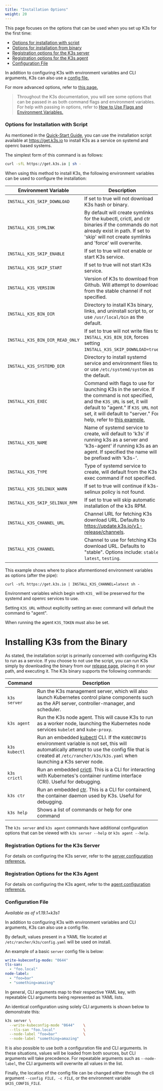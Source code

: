 ```yaml
---
title: "Installation Options"
weight: 20
---
```


This page focuses on the options that can be used when you set up K3s for the first time:

- [Options for installation with script](#options-for-installation-with-script)
- [Options for installation from binary](#options-for-installation-from-binary)
- [Registration options for the K3s server](#registration-options-for-the-k3s-server)
- [Registration options for the K3s agent](#registration-options-for-the-k3s-agent)
- [Configuration File](#configuration-file)

In addition to configuring K3s with environment variables and CLI arguments, K3s can also use a [config file.](#configuration-file)

For more advanced options, refer to [this page.]({{<baseurl>}}/k3s/latest/en/advanced)

> Throughout the K3s documentation, you will see some options that can be passed in as both command flags and environment variables. For help with passing in options, refer to [How to Use Flags and Environment Variables.]({{<baseurl>}}/k3s/latest/en/installation/install-options/how-to-flags)

### Options for Installation with Script

As mentioned in the [Quick-Start Guide]({{<baseurl>}}/k3s/latest/en/quick-start/), you can use the installation script available at https://get.k3s.io to install K3s as a service on systemd and openrc based systems.

The simplest form of this command is as follows:
```sh
curl -sfL https://get.k3s.io | sh -
```

When using this method to install K3s, the following environment variables can be used to configure the installation:

| Environment Variable | Description |
|-----------------------------|---------------------------------------------|
| `INSTALL_K3S_SKIP_DOWNLOAD` | If set to true will not download K3s hash or binary. |
| `INSTALL_K3S_SYMLINK` | By default will create symlinks for the kubectl, crictl, and ctr binaries if the commands do not already exist in path. If set to 'skip' will not create symlinks and 'force' will overwrite. |
| `INSTALL_K3S_SKIP_ENABLE` | If set to true will not enable or start K3s service. |
| `INSTALL_K3S_SKIP_START` | If set to true will not start K3s service. |
| `INSTALL_K3S_VERSION` | Version of K3s to download from Github. Will attempt to download from the stable channel if not specified. |
| `INSTALL_K3S_BIN_DIR` | Directory to install K3s binary, links, and uninstall script to, or use `/usr/local/bin` as the default. |
| `INSTALL_K3S_BIN_DIR_READ_ONLY` | If set to true will not write files to `INSTALL_K3S_BIN_DIR`, forces setting `INSTALL_K3S_SKIP_DOWNLOAD=true`. |
| `INSTALL_K3S_SYSTEMD_DIR` | Directory to install systemd service and environment files to, or use `/etc/systemd/system` as the default. |
| `INSTALL_K3S_EXEC` | Command with flags to use for launching K3s in the service. If the command is not specified, and the `K3S_URL` is set, it will default to "agent." If `K3S_URL` not set, it will default to "server." For help, refer to [this example.]({{<baseurl>}}/k3s/latest/en/installation/install-options/how-to-flags/#example-b-install-k3s-exec) |
| `INSTALL_K3S_NAME` | Name of systemd service to create, will default to 'k3s' if running k3s as a server and 'k3s-agent' if running k3s as an agent. If specified the name will be prefixed with 'k3s-'. |
| `INSTALL_K3S_TYPE` | Type of systemd service to create, will default from the K3s exec command if not specified. |
| `INSTALL_K3S_SELINUX_WARN` | If set to true will continue if k3s-selinux policy is not found. |
| `INSTALL_K3S_SKIP_SELINUX_RPM` | If set to true will skip automatic installation of the k3s RPM. |
| `INSTALL_K3S_CHANNEL_URL` | Channel URL for fetching K3s download URL. Defaults to https://update.k3s.io/v1-release/channels. |
| `INSTALL_K3S_CHANNEL` | Channel to use for fetching K3s download URL. Defaults to "stable". Options include: `stable`, `latest`, `testing`. |

This example shows where to place aformentioned environment variables as options (after the pipe):

```
curl -sfL https://get.k3s.io | INSTALL_K3S_CHANNEL=latest sh -
```

Environment variables which begin with `K3S_` will be preserved for the systemd and openrc services to use.

Setting `K3S_URL` without explicitly setting an exec command will default the command to "agent".

When running the agent `K3S_TOKEN` must also be set.

# Installing K3s from the Binary

As stated, the installation script is primarily concerned with configuring K3s to run as a service. If you choose to not use the script, you can run K3s simply by downloading the binary from our [release page](https://github.com/rancher/k3s/releases/latest), placing it on your path, and executing it. The K3s binary supports the following commands:

Command | Description
--------|------------------
<span class='nowrap'>`k3s server`</span> | Run the K3s management server, which will also launch Kubernetes control plane components such as the API server, controller-manager, and scheduler.
<span class='nowrap'>`k3s agent`</span> |  Run the K3s node agent. This will cause K3s to run as a worker node, launching the Kubernetes node services `kubelet` and `kube-proxy`.
<span class='nowrap'>`k3s kubectl`</span> | Run an embedded [kubectl](https://kubernetes.io/docs/reference/kubectl/overview/) CLI. If the `KUBECONFIG` environment variable is not set, this will automatically attempt to use the config file that is created at `/etc/rancher/k3s/k3s.yaml` when launching a K3s server node.
<span class='nowrap'>`k3s crictl`</span> | Run an embedded [crictl](https://github.com/kubernetes-sigs/cri-tools/blob/master/docs/crictl.md). This is a CLI for interacting with Kubernetes's container runtime interface (CRI). Useful for debugging.
<span class='nowrap'>`k3s ctr`</span> | Run an embedded [ctr](https://github.com/projectatomic/containerd/blob/master/docs/cli.md). This is a CLI for containerd, the container daemon used by K3s. Useful for debugging.
<span class='nowrap'>`k3s help`</span> | Shows a list of commands or help for one command

The `k3s server` and `k3s agent` commands have additional configuration options that can be viewed with <span class='nowrap'>`k3s server --help`</span> or <span class='nowrap'>`k3s agent --help`</span>.

### Registration Options for the K3s Server

For details on configuring the K3s server, refer to the [server configuration reference.]({{<baseurl>}}/k3s/latest/en/installation/install-options/server-config)


### Registration Options for the K3s Agent

For details on configuring the K3s agent, refer to the [agent configuration reference.]({{<baseurl>}}/k3s/latest/en/installation/install-options/agent-config)

### Configuration File

_Available as of v1.19.1+k3s1_

In addition to configuring K3s with environment variables and CLI arguments, K3s can also use a config file.

By default, values present in a YAML file located at `/etc/rancher/k3s/config.yaml` will be used on install.

An example of a basic `server` config file is below:

```yaml
write-kubeconfig-mode: "0644"
tls-san:
  - "foo.local"
node-label:
  - "foo=bar"
  - "something=amazing"
```

In general, CLI arguments map to their respective YAML key, with repeatable CLI arguments being represented as YAML lists.

An identical configuration using solely CLI arguments is shown below to demonstrate this:

```bash
k3s server \
  --write-kubeconfig-mode "0644"    \
  --tls-san "foo.local"             \
  --node-label "foo=bar"            \
  --node-label "something=amazing"
```

It is also possible to use both a configuration file and CLI arguments.  In these situations, values will be loaded from both sources, but CLI arguments will take precedence.  For repeatable arguments such as `--node-label`, the CLI arguments will overwrite all values in the list.

Finally, the location of the config file can be changed either through the cli argument `--config FILE, -c FILE`, or the environment variable `$K3S_CONFIG_FILE`.
